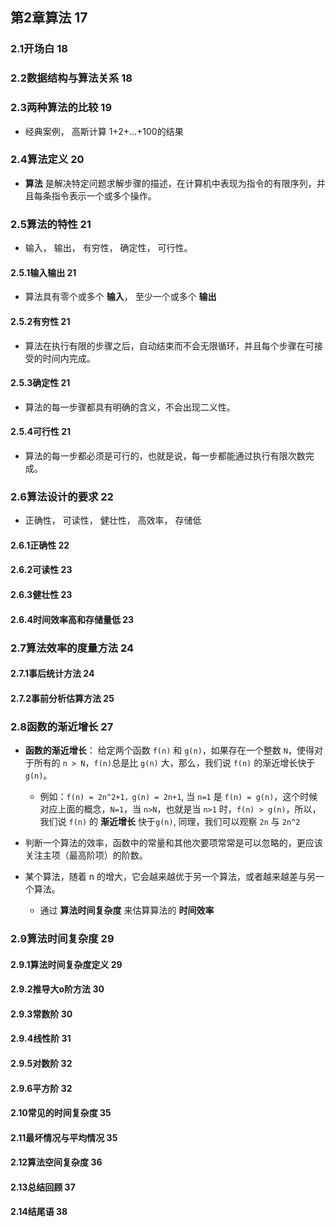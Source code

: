 ## 第2章算法 17

### 2.1开场白 18

### 2.2数据结构与算法关系 18

### 2.3两种算法的比较 19
* 经典案例， 高斯计算 1+2+...+100的结果

### 2.4算法定义 20
* __算法__ 是解决特定问题求解步骤的描述，在计算机中表现为指令的有限序列，并且每条指令表示一个或多个操作。

### 2.5算法的特性 21
* 输入， 输出， 有穷性， 确定性， 可行性。

#### 2.5.1输入输出 21
* 算法具有零个或多个 __输入__， 至少一个或多个 __输出__

#### 2.5.2有穷性 21
* 算法在执行有限的步骤之后，自动结束而不会无限循环，并且每个步骤在可接受的时间内完成。

#### 2.5.3确定性 21
* 算法的每一步骤都具有明确的含义，不会出现二义性。

#### 2.5.4可行性 21
* 算法的每一步都必须是可行的，也就是说，每一步都能通过执行有限次数完成。


### 2.6算法设计的要求 22
* 正确性， 可读性， 健壮性， 高效率， 存储低

#### 2.6.1正确性 22

#### 2.6.2可读性 23

#### 2.6.3健壮性 23

#### 2.6.4时间效率高和存储量低 23


### 2.7算法效率的度量方法 24
#### 2.7.1事后统计方法 24

#### 2.7.2事前分析估算方法 25


### 2.8函数的渐近增长 27
* __函数的渐近增长__： 给定两个函数 `f(n)` 和 `g(n)`，如果存在一个整数 `N`，使得对于所有的 `n > N`，`f(n)`总是比 `g(n)` 大，那么，我们说 `f(n)` 的渐近增长快于 `g(n)`。
    * 例如：`f(n) = 2n^2+1，g(n) = 2n+1`, 当 `n=1` 是 `f(n) = g(n)`，这个时候对应上面的概念，`N=1`，当 `n>N`，也就是当 `n>1` 时，`f(n) > g(n)`，所以，我们说 `f(n)` 的 __渐近增长__ 快于`g(n)`, 同理，我们可以观察 `2n` 与 `2n^2`

* 判断一个算法的效率，函数中的常量和其他次要项常常是可以忽略的，更应该关注主项（最高阶项）的阶数。

* 某个算法，随着 n 的增大，它会越来越优于另一个算法，或者越来越差与另一个算法。
    * 通过 __算法时间复杂度__ 来估算算法的 __时间效率__

### 2.9算法时间复杂度 29
#### 2.9.1算法时间复杂度定义 29

#### 2.9.2推导大o阶方法 30

#### 2.9.3常数阶 30

#### 2.9.4线性阶 31

#### 2.9.5对数阶 32

#### 2.9.6平方阶 32

#### 2.10常见的时间复杂度 35

#### 2.11最坏情况与平均情况 35

#### 2.12算法空间复杂度 36

#### 2.13总结回顾 37

#### 2.14结尾语 38
